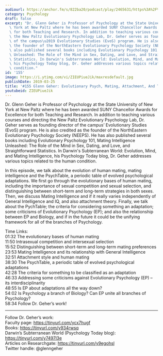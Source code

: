 ```yaml
---
audiourl: https://anchor.fm/s/822ba20/podcast/play/2465631/https%3A%2F%2Fd3ctxlq1ktw2nl.cloudfront.net%2Fproduction%2F2019-1-23%2F10379909-44100-2-e2dd1368f1694.m4a
category: Psychology
draft: false
excerpt: "Dr. Glenn Geher is Professor of Psychology at the State University of New\
  \ York at New Paltz where he has been awarded SUNY Chancellor Awards for Excellence\
  \ for both Teaching and Research. In addition to teaching various courses and directing\
  \ the New Paltz Evolutionary Psychology Lab, Dr. Geher serves as founding director\
  \ of the campus\u2019 Evolutionary Studies (EvoS) program. He is also credited as\
  \ the founder of the NorthEastern Evolutionary Psychology Society (NEEPS). He has\
  \ also published several books including Evolutionary Psychology 101, Mating Intelligence\
  \ Unleashed: The Role of the Mind in Sex, Dating, and Love, and Straightforward\
  \ Statistics. In Darwin's Subterranean World: Evolution, Mind, and Mating Intelligence,\
  \ his Psychology Today blog, Dr. Geher addresses various topics related to the human\
  \ condition."
id: '155'
image: https://i.ytimg.com/vi/ZIEUPiueJik/maxresdefault.jpg
publishDate: 2019-03-25
title: '#155 Glenn Geher: Evolutionary Psych, Mating, Attachment, And The PsychTable'
youtubeid: ZIEUPiueJik
---
```

<div class="timelinks">

Dr. Glenn Geher is Professor of Psychology at the State University of New York at New Paltz where he has been awarded SUNY Chancellor Awards for Excellence for both Teaching and Research. In addition to teaching various courses and directing the New Paltz Evolutionary Psychology Lab, Dr. Geher serves as founding director of the campus’ Evolutionary Studies (EvoS) program. He is also credited as the founder of the NorthEastern Evolutionary Psychology Society (NEEPS). He has also published several books including Evolutionary Psychology 101, Mating Intelligence Unleashed: The Role of the Mind in Sex, Dating, and Love, and Straightforward Statistics. In Darwin's Subterranean World: Evolution, Mind, and Mating Intelligence, his Psychology Today blog, Dr. Geher addresses various topics related to the human condition.

In this episode, we talk about the evolution of human mating, mating intelligence and the PsychTable, a periodic table of evolved psychological adaptations. We first go through the evolutionary bases of human mating, including the importance of sexual competition and sexual selection, and distinguishing between short-term and long-term strategies in both sexes. Then, we discuss Mating Intelligence and if it really varies independently of General Intelligence and IQ, and also attachment theory. Finally, we talk about the PychTable; the criteria for considering something an adaptation; some criticisms of Evolutionary Psychology (EP); and also the relationship between EP and Biology, and if in the future it could be the unifying framework for all of the branches of Psychology.

Time Links:  
<time>01:32</time> The evolutionary bases of human mating  
<time>11:50</time> Intrasexual competition and intersexual selection                           
<time>15:52</time> Distinguishing between short-term and long-term mating preferences      
<time>23:53</time> Mating Intelligence and its relationship with General Intelligence                 
<time>32:51</time> Attachment style and human mating              
<time>38:30</time> The PsychTable, a periodic table of evolved psychological adaptations                   
<time>42:28</time> The criteria for something to be classified as an adaptation           
<time>46:33</time> Addressing some criticisms against Evolutionary Psychology (EP) – its interdisciplinarity   
<time>48:55</time> Is EP about adaptations all the way down?  
<time>54:02</time> Is Psychology a branch of Biology? Can EP unite all branches of Psychology?     
<time>58:34</time> Follow Dr. Geher’s work!      

---

Follow Dr. Geher’s work:  
Faculty page: https://tinyurl.com/ycx7hugf  
Books: https://tinyurl.com/y934rwsq  
Darwin’s Subterranean World (Psychology Today blog): https://tinyurl.com/y7497l3e  
Articles on Researchgate: https://tinyurl.com/y9egohsl  
Twitter handle: @glenngeher
</div>

